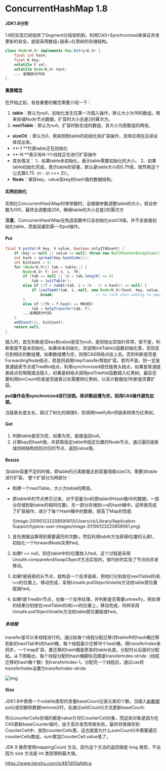 # ConcurrentHashMap 1.8



#### JDK1.8分析

1.8的实现已经抛弃了Segment分段锁机制，利用CAS+Synchronized来保证并发更新的安全，底层采用数组+链表+红黑树的存储结构。



```java
class Node<K,V> implements Map.Entry<K,V> {
    final int hash;
    final K key;
    volatile V val;
    volatile Node<K,V> next;
    ... 省略部分代码
}
```

#### 重要概念

在开始之前，有些重要的概念需要介绍一下：

1.  **table**：默认为null，初始化发生在第一次插入操作，默认大小为16的数组，用来存储Node节点数据，扩容时大小总是2的幂次方。
2.  **nextTable**：默认为null，扩容时新生成的数组，其大小为原数组的两倍。

-  **sizeCtl** ：默认为0，用来控制table的初始化和扩容操作，具体应用在后续会体现出来。
- **-1 **代表table正在初始化
- **-N **表示有N-1个线程正在进行扩容操作
- 其余情况：
   1、如果table未初始化，表示table需要初始化的大小。
   2、如果table初始化完成，表示table的容量，默认是table大小的0.75倍，居然用这个公式算0.75（n - (n >>> 2)）。
-  **Node**：保存key，value及key的hash值的数据结构。



#### 实例初始化

实例化ConcurrentHashMap时带参数时，会根据参数调整table的大小，假设参数为100，最终会调整成256，确保table的大小总是2的幂次方

**注意**，ConcurrentHashMap在构造函数中只会初始化sizeCtl值，并不会直接初始化table，而是延缓到第一次put操作。

#### Put

```java
final V putVal(K key, V value, boolean onlyIfAbsent) {
    if (key == null || value == null) throw new NullPointerException();
    int hash = spread(key.hashCode());
    int binCount = 0;
    for (Node<K,V>[] tab = table;;) {
        Node<K,V> f; int n, i, fh;
        if (tab == null || (n = tab.length) == 0)
            tab = initTable();
        else if ((f = tabAt(tab, i = (n - 1) & hash)) == null) {
            if (casTabAt(tab, i, null, new Node<K,V>(hash, key, value, null)))
                break;                   // no lock when adding to empty bin
        }
        else if ((fh = f.hash) == MOVED)
            tab = helpTransfer(tab, f);
        ...省略部分代码
    }
    addCount(1L, binCount);
    return null;
}
```

插入时，首先判断是否key和value是否为null，是则抛出空指针异常，若不是，判断表是不是未初始化，如果尚未初始化，则调用initTable()函数初始化表，否则定位到相应的数组槽，如果数组槽为空，则用CAS将结点挂上去。否则判断是否是ForwardingNode结点，若是则调用hlepTransfer帮助扩容。若均不是，则一定是普通链表节点或TreeBin结点，利用synchronized锁住链表头结点，如果是普通链表结点则用尾插法插入，如果是树结点调用putTreeVal函数插入红黑树。最后还要利用binCount检查是否链表过长需要转红黑树，以及计数器加1判断是否要扩容。

**put操作会用synchronized进行加锁。除非数组槽为空，则用CAS操作避免加锁。**

当链表长度太长，超过了树化的阈值8，则调用treeifyBin将链表转换为红黑树。

#### Get

1. 判断table是否为空，如果为空，直接返回null。
2. 计算key的hash值，并获取指定table中指定位置的Node节点，通过遍历链表或则树结构找到对应的节点，返回value值。

#### Resize

当table容量不足的时候，即table的元素数量达到容量阈值sizeCtl，需要对table进行扩容。
整个扩容分为两部分：

* 构建一个nextTable，大小为table的两倍。

* 原table中的节点拷贝过来。对于容量为n的原table中Hash桶i中的数据，一部分存储到新table的相同位置i，另一部分存储到i+n的hash桶中。这样就完成了扩容操作，减少了每个Hash桶中的数据，提高了Map的性能

  ![image-20190123220859061](/Users/ck/Library/Application Support/typora-user-images/image-20190123220859061.png)

1. 首先根据运算得到需要遍历的次数i，然后利用tabAt方法获得i位置的元素f，初始化一个forwardNode实例fwd。

2. 如果f == null，则在table中的i位置放入fwd，这个过程是采用Unsafe.compareAndSwapObjectf方法实现的，很巧妙的实现了节点的并发移动。

3. 如果f是链表的头节点，就构造一个反序链表，把他们分别放在nextTable的i和i+n的位置上，移动完成，采用Unsafe.putObjectVolatile方法给table原位置赋值fwd。

4. 如果f是TreeBin节点，也做一个反序处理，并判断是否需要untreeify，把处理的结果分别放在nextTable的i和i+n的位置上，移动完成，同样采用Unsafe.putObjectVolatile方法给table原位置赋值fwd。

##### 多线程

transfer是可以多线程进行的。通过给每个线程分配迁移(将table中的hash桶迁移到新的nextTab中)的hash桶，每个线程最少迁移16个hash桶，用transferIndex来同步。一个map扩容，要迁移的hash桶是原来的table长度。分配时从后面的分配起。从下图看出，每个线程分配的hash桶脚标范围是transferIndex-stride（线程迁移的hash桶个数）到transferIndex-1。分配完一个线程后，通过cas将transferIndex设置为transferIndex-stride

![img](https://ss2.baidu.com/6ONYsjip0QIZ8tyhnq/it/u=3979561241,1885406207&fm=173&app=25&f=JPEG?w=640&h=860&s=7AAC346211DF65C81C7DD4CF0000A0B1)

#### Size

JDK1.8中使用一个volatile类型的变量baseCount记录元素的个数，当插入[新数据](https://www.baidu.com/s?wd=%E6%96%B0%E6%95%B0%E6%8D%AE&tn=24004469_oem_dg&rsv_dl=gh_pl_sl_csd)put()或则删除数据remove()时，会通过addCount()方法更新baseCount:

所以counterCells存储的都是value为1的CounterCell对象，而这些对象是因为在CAS更新baseCounter值时，由于高并发而导致失败，最终将值保存到CounterCell中，放到counterCells里。这也就是为什么sumCount()中需要遍历counterCells数组，sum累加CounterCell.value值了。

JDK 8 推荐使用mappingCount 方法，因为这个方法的返回值是 long 类型，不会因为 size 方法是 int 类型限制最大值。



https://www.jianshu.com/p/487d00afe6ca


